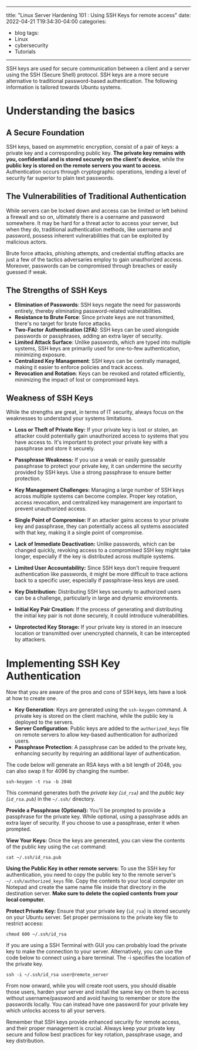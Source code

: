
---
title: "Linux Server Hardening 101 : Using SSH Keys for remote access"
date: 2022-04-21 T19:34:30-04:00
categories:
  - blog
tags:
  - Linux
  - cybersecurity
  - Tutorials
---

SSH keys are used for secure communication between a client and a server using the SSH (Secure Shell) protocol. SSH keys are a more secure alternative to traditional password-based authentication. The following information is tailored towards Ubuntu systems.

# Understanding the basics

## A Secure Foundation

SSH keys, based on asymmetric encryption, consist of a pair of keys: a private key and a corresponding public key. **The private key remains with you, confidential and is stored securely on the client's device**, while the **public key is stored on the remote servers you want to access**. Authentication occurs through cryptographic operations, lending a level of security far superior to plain text passwords.

## The Vulnerabilities of Traditional Authentication
While servers can be locked down and access can be limited or left behind a firewall and so on, ultimately there is a username and password somewhere. It may be hard for a threat actor to access your server, but when they do, traditional authentication methods, like username and password, possess inherent vulnerabilities that can be exploited by malicious actors. 

Brute force attacks, phishing attempts, and credential stuffing attacks are just a few of the tactics adversaries employ to gain unauthorized access. Moreover, passwords can be compromised through breaches or easily guessed if weak.

## The Strengths of SSH Keys

-   **Elimination of Passwords**: SSH keys negate the need for passwords entirely, thereby eliminating password-related vulnerabilities.
-   **Resistance to Brute Force**: Since private keys are not transmitted, there's no target for brute force attacks.
-   **Two-Factor Authentication (2FA)**: SSH keys can be used alongside passwords or passphrases, adding an extra layer of security.
-   **Limited Attack Surface**: Unlike passwords, which are typed into multiple systems, SSH keys are primarily used for one-to-few authentication, minimizing exposure.
-   **Centralized Key Management**: SSH keys can be centrally managed, making it easier to enforce policies and track access.
-   **Revocation and Rotation**: Keys can be revoked and rotated efficiently, minimizing the impact of lost or compromised keys.

## Weakness of SSH Keys

While the strengths are great, in terms of IT security, always focus on the weaknesses to understand your systems limitations. 

- **Loss or Theft of Private Key:** If your private key is lost or stolen, an attacker could potentially gain unauthorized access to systems that you have access to. It's important to protect your private key with a passphrase and store it securely.

-   **Passphrase Weakness:** If you use a weak or easily guessable passphrase to protect your private key, it can undermine the security provided by SSH keys. Use a strong passphrase to ensure better protection.
    
-   **Key Management Challenges:** Managing a large number of SSH keys across multiple systems can become complex. Proper key rotation, access revocation, and centralized key management are important to prevent unauthorized access.
    
-   **Single Point of Compromise:** If an attacker gains access to your private key and passphrase, they can potentially access all systems associated with that key, making it a single point of compromise.
    
-   **Lack of Immediate Deactivation:** Unlike passwords, which can be changed quickly, revoking access to a compromised SSH key might take longer, especially if the key is distributed across multiple systems.
    
-   **Limited User Accountability:** Since SSH keys don't require frequent authentication like passwords, it might be more difficult to trace actions back to a specific user, especially if passphrase-less keys are used.
    
-   **Key Distribution:** Distributing SSH keys securely to authorized users can be a challenge, particularly in large and dynamic environments.
    
-   **Initial Key Pair Creation:** If the process of generating and distributing the initial key pair is not done securely, it could introduce vulnerabilities.
    
-   **Unprotected Key Storage:** If your private key is stored in an insecure location or transmitted over unencrypted channels, it can be intercepted by attackers.

# **Implementing SSH Key Authentication**
Now that you are aware of the pros and cons of SSH keys, lets have a look at how to create one. 

-   **Key Generation**: Keys are generated using the `ssh-keygen` command. A private key is stored on the client machine, while the public key is deployed to the servers.
-   **Server Configuration**: Public keys are added to the `authorized_keys` file on remote servers to allow key-based authentication for authorized users.
-   **Passphrase Protection**: A passphrase can be added to the private key, enhancing security by requiring an additional layer of authentication.

The code below will generate an RSA keys with a bit length of 2048, you can also swap it for 4096 by changing the number. 
```
ssh-keygen -t rsa -b 2048
```
This command generates both the *private key (`id_rsa`)* and the *public key (`id_rsa.pub`)* in the `~/.ssh/` directory.

**Provide a Passphrase (Optional):** You'll be prompted to provide a passphrase for the private key. While optional, using a passphrase adds an extra layer of security. If you choose to use a passphrase, enter it when prompted.

**View Your Keys:** Once the keys are generated, you can view the contents of the public key using the `cat` command:
```
cat ~/.ssh/id_rsa.pub
```
**Using the Public Key in other remote servers:** To use the SSH key for authentication, you need to copy the public key to the remote server's `~/.ssh/authorized_keys` file. Copy the contents to your local computer on Notepad and create the same name file inside that directory in the destination server. 
**Make sure to delete the copied contents from your local computer.**

**Protect Private Key:** Ensure that your private key (`id_rsa`) is stored securely on your Ubuntu server. Set proper permissions to the private key file to restrict access:
```
chmod 600 ~/.ssh/id_rsa
```
If you are using a SSH Terminal with GUI you can probably load the private key to make the connection to your server. Alternatively, you can use the code below to connect using a bare terminal.  The -i specifies the location of the private key.

```
ssh -i ~/.ssh/id_rsa user@remote_server
```

From now onward, while you will create root users, you should disable those users, harden your server and install the same key on them to access without username/password and avoid having to remember or store the passwords locally. You can instead have one password for your private key which unlocks access to all your servers. 

Remember that SSH keys provide enhanced security for remote access, and their proper management is crucial. Always keep your private key secure and follow best practices for key rotation, passphrase usage, and key distribution.

